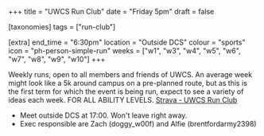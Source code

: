 +++
title = "UWCS Run Club"
date = "Friday 5pm"
draft = false

[taxonomies]
tags = ["run-club"]

[extra]
end_time = "6:30pm"
location = "Outside DCS"
colour = "sports"
icon = "ph-person-simple-run"
weeks = ["w1", "w3", "w4", "w5", "w6", "w7", "w8", "w9", "w10"]
+++

Weekly runs, open to all members and friends of UWCS. An average week might look like a 5k around campus on a pre-planned route, but as this is the first term for which the event is being run, expect to see a variety of ideas each week.
FOR ALL ABILITY LEVELS.
[Strava - UWCS Run Club](https://www.strava.com/clubs/1426021)

* Meet outside DCS at 17:00. Won't leave right away.
* Exec responsible are Zach (doggy_w00f) and Alfie (brentfordarmy2398)
